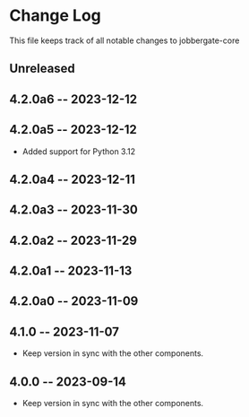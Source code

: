 # Change Log

This file keeps track of all notable changes to jobbergate-core

## Unreleased


## 4.2.0a6 -- 2023-12-12
## 4.2.0a5 -- 2023-12-12
- Added support for Python 3.12

## 4.2.0a4 -- 2023-12-11
## 4.2.0a3 -- 2023-11-30

## 4.2.0a2 -- 2023-11-29

## 4.2.0a1 -- 2023-11-13

## 4.2.0a0 -- 2023-11-09

## 4.1.0 -- 2023-11-07

- Keep version in sync with the other components.

## 4.0.0 -- 2023-09-14

- Keep version in sync with the other components.
